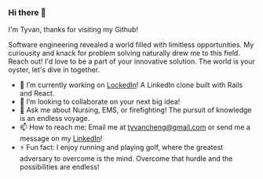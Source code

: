 ### Hi there 👋

I'm Tyvan, thanks for visiting my Github!

Software engineering revealed a world filled with limitless opportunities. My curiousity and knack for problem solving naturally drew me to this field. Reach out! I'd love to be a part of your innovative solution. The world is your oyster, let's dive in together.

- 🔭 I’m currently working on [LockedIn](https://github.com/tyvancheng/LinkedIn-Clone)! A LinkedIn clone built with Rails and React.
- 👯 I’m looking to collaborate on your next big idea!
- 💬 Ask me about Nursing, EMS, or firefighting! The pursuit of knowledge is an endless voyage.
- 📫 How to reach me: Email me at tyvancheng@gmail.com or send me a message on my [LinkedIn](https://www.linkedin.com/in/tyvan-cheng-7431748b/)!
- ⚡ Fun fact: I enjoy running and playing golf, where the greatest adversary to overcome is the mind. Overcome that hurdle and the possibilities are endless!
  
<!--
- 🌱 I’m currently learning ...
- 🤔 I’m looking for help with ...
- 😄 Pronouns: ...
- ⚡ Fun fact: ...
-->
